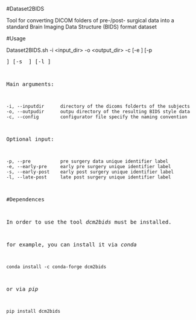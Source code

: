 #Dataset2BIDS

Tool for converting DICOM folders of pre-/post- surgical data into a standard Brain Imaging Data Structure (BIDS) format dataset

#Usage

Dataset2BIDS.sh -i <input_dir> -o <output_dir> -c <config> [-e <epre>] [-p <pre>] [-s <post> ] [-l <lpost>]

Main arguments:
    
	-i, --inputdir      directory of the dicoms folderts of the subjects    
	-o, --outpudir      outpu directory of the resulting BIDS style data
	-c, --config 		configurator file specify the naming convention
   
Optional input:

	-p, --pre           pre surgery data unique identifier label 
	-e, --early-pre     early pre surgery unique identifier label
	-s, --early-post    early post surgery unique identifier label     
	-l, --late-post     late post surgery unique identifier label 

#Dependences

In order to use the tool _dcm2bids_ must be installed.

for example, you can install it via _conda_


`conda install -c conda-forge dcm2bids`

or via _pip_

`pip install dcm2bids`




